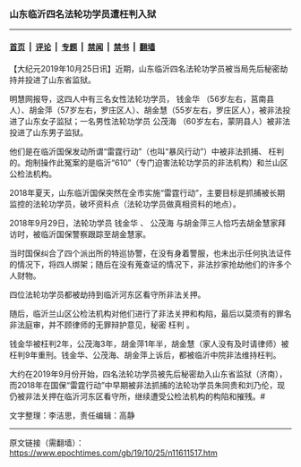 ### 山东临沂四名法轮功学员遭枉判入狱

---

#### [首页](../../../..?n11611517) &nbsp;|&nbsp; [评论](../../../../../epoch-comment?n11611517) &nbsp;|&nbsp; [专题](../../../../../epoch-special?n11611517) &nbsp;|&nbsp; [禁闻](../../../../../epoch-news?n11611517) &nbsp;|&nbsp; [禁书](../../../../../books?n11611517) &nbsp;|&nbsp; [翻墙](https://github.com/gfw-breaker/nogfw/blob/master/README.md?n11611517)


<div class="post_content" id="artbody" itemprop="articleBody">
 <!-- article content begin -->
 <p>
  【大纪元2019年10月25日讯】近期，山东临沂四名法轮功学员被当局先后秘密劫持并投进了山东省监狱。
 </p>
 <p>
  明慧网报导，这四人中有三名女性法轮功学员，
  <ok href="https://www.epochtimes.com/gb/tag/%E9%92%B1%E9%87%91%E5%8D%8E.html">
   钱金华
  </ok>
  （56岁左右，莒南县人）、胡金萍（57岁左右，罗庄区人）、胡金慧（55岁左右，罗庄区人），被非法投进了山东女子监狱；一名男性法轮功学员
  <ok href="https://www.epochtimes.com/gb/tag/%E5%85%AC%E8%8C%82%E6%B5%B7.html">
   公茂海
  </ok>
  （60岁左右，蒙阴县人）被非法投进了山东男子监狱。
 </p>
 <p>
  他们是在临沂国保发动所谓“雷霆行动”（也叫“暴风行动”）中被非法抓捕、
  <ok href="https://www.epochtimes.com/gb/tag/%E6%9E%89%E5%88%A4.html">
   枉判
  </ok>
  的。炮制操作此冤案的是临沂“610”（专门迫害法轮功学员的非法机构）和兰山区公检法机构。
 </p>
 <p>
  2018年夏天，山东临沂国保突然在全市实施“雷霆行动”，主要目标是抓捕被长期监控的法轮功学员，破坏资料点（法轮功学员做真相资料的地点）。
 </p>
 <p>
  2018年9月29日，法轮功学员
  <ok href="https://www.epochtimes.com/gb/tag/%E9%92%B1%E9%87%91%E5%8D%8E.html">
   钱金华
  </ok>
  、
  <ok href="https://www.epochtimes.com/gb/tag/%E5%85%AC%E8%8C%82%E6%B5%B7.html">
   公茂海
  </ok>
  与胡金萍三人恰巧去胡金慧家拜访时，被临沂国保警察跟踪至胡金慧家。
 </p>
 <p>
  当时国保纠合了四个派出所的特巡协警，在没有身着警服，也未出示任何执法证件的情况下，将四人绑架；随后在没有蒐查证的情况下，非法抄家抢劫他们的许多个人财物。
 </p>
 <p>
  四位法轮功学员都被劫持到临沂河东区看守所非法关押。
 </p>
 <p>
  随后，临沂兰山区公检法机构对他们进行了非法关押和构陷，最后以莫须有的罪名非法庭审，并不顾律师的无罪辩护意见，秘密
  <ok href="https://www.epochtimes.com/gb/tag/%E6%9E%89%E5%88%A4.html">
   枉判
  </ok>
  。
 </p>
 <p>
  钱金华被枉判2年，公茂海3年，胡金萍1年半，胡金慧（家人没有及时请律师）被枉判9年重刑。钱金华、公茂海、胡金萍上诉后，都被临沂中院非法维持枉判。
 </p>
 <p>
  大约在2019年9月份开始，四名法轮功学员被先后秘密劫入山东省监狱（济南），而2018年在国保“雷霆行动”中早期被非法抓捕的法轮功学员朱同贵和刘乃伦，现仍被非法关押在临沂河东区看守所，继续遭受公检法机构的构陷和摧残。#
 </p>
 <p>
  文字整理：李洁思，责任编辑：高静
 </p>
 <!-- article content end -->
 <div id="below_article_ad">
 </div>
</div>


---

原文链接（需翻墙）：https://www.epochtimes.com/gb/19/10/25/n11611517.htm